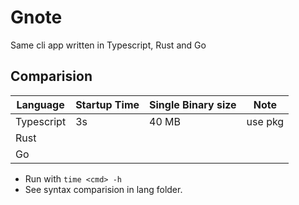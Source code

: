 # Gnote

Same cli app written in Typescript, Rust and Go


## Comparision


| Language | Startup Time | Single Binary size | Note    |
|----------|--------------|--------------------|---------|
| Typescript | 3s         | 40 MB              | use pkg | 
| Rust       |            |                    |         |
| Go         |            |                    |         |

- Run with `time <cmd> -h`
- See syntax comparision in lang folder. 
